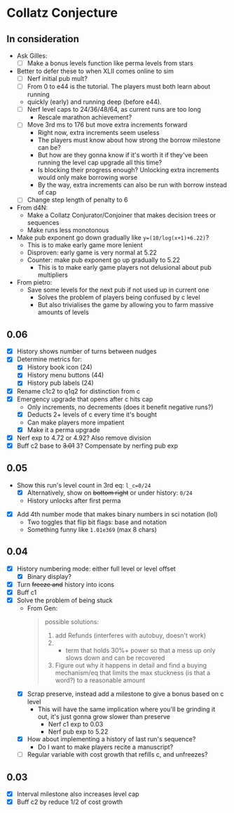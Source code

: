 # Collatz Conjecture

## In consideration

- Ask Gilles:
  - [ ] Make a bonus levels function like perma levels from stars
- Better to defer these to when XLII comes online to sim
  - [ ] Nerf initial pub mult?
  - [ ] From 0 to e44 is the tutorial. The players must both learn about running
  - quickly (early) and running deep (before e44).
  - [ ] Nerf level caps to 24/36/48/64, as current runs are too long
    - Rescale marathon achievement?
  - [ ] Move 3rd ms to 176 but move extra increments forward
    - Right now, extra increments seem useless
    - The players must know about how strong the borrow milestone can be?
    - But how are they gonna know if it's worth it if they've been running the
    level cap upgrade all this time?
    - Is blocking their progress enough? Unlocking extra increments would only
    make borrowing worse
    - By the way, extra increments can also be run with borrow instead of cap
  - [ ] Change step length of penalty to 6
- From d4N:
  - Make a Collatz Conjurator/Conjoiner that makes decision trees or sequences
  -  Make runs less monotonous
- Make pub exponent go down gradually like `y=(10/log(x+1)+6.22)`?
  - This is to make early game more lenient
  - Disproven: early game is very normal at 5.22
  - Counter: make pub exponent go up gradually to 5.22
    - This is to make early game players not delusional about pub multipliers
- From pietro:
  - Save some levels for the next pub if not used up in current one
    - Solves the problem of players being confused by c level
    - But also trivialises the game by allowing you to farm massive amounts of
    levels

## 0.06

- [x] History shows number of turns between nudges
- [x] Determine metrics for:
  - [x] History book icon (24)
  - [x] History menu buttons (44)
  - [x] History pub labels (24)
- [x] Rename c1c2 to q1q2 for distinction from c
- [x] Emergency upgrade that opens after c hits cap
  - Only increments, no decrements (does it benefit negative runs?)
  - [x] Deducts 2+ levels of c every time it's bought
  - Can make players more impatient
  - [x] Make it a perma upgrade
- [x] Nerf exp to 4.72 or 4.92? Also remove division
- [x] Buff c2 base to ~~3.01~~ 3? Compensate by nerfing pub exp

## 0.05

- Show this run's level count in 3rd eq: `l_c=0/24`
  - [x] Alternatively, show on ~~bottom right~~ or under history: `0/24`
  - History unlocks after first perma
- [x] Add 4th number mode that makes binary numbers in sci notation (lol)
  - Two toggles that flip bit flags: base and notation
  - Something funny like `1.01e369` (max 8 chars)

## 0.04

- [x] History numbering mode: either full level or level offset
  - [x] Binary display?
- [x] Turn ~~freeze and~~ history into icons
- [x] Buff c1
- [x] Solve the problem of being stuck
  - From Gen:
    > possible solutions:
    > 1. add Refunds (interferes with autobuy, doesn't work)
    > 2. + term that holds 30%+ power so that a mess up only slows down and can be recovered
    > 3. Figure out why it happens in detail and find a buying mechanism/eq that limits the max stuckness (is that a word?) to a reasonable amount
  - [x] Scrap preserve, instead add a milestone to give a bonus based on c level
    - This will have the same implication where you'll be grinding it out, it's
    just gonna grow slower than preserve
      - Nerf c1 exp to 0.03
      - Nerf pub exp to 5.22
  - [x] How about implementing a history of last run's sequence?
    - Do I want to make players recite a manuscript?
  - [ ] Regular variable with cost growth that refills c, and unfreezes?

## 0.03

- [x] Interval milestone also increases level cap
- [x] Buff c2 by reduce 1/2 of cost growth
